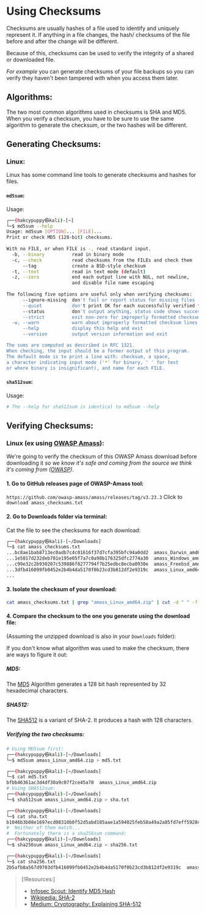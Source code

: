 
# Using Checksums
Checksums are usually hashes of a file used to identify and uniquely represent it. If anything in a file changes, the hash/ checksums of the file before and after the change will be different.

Because of this, checksums can be used to verify the integrity of a shared or downloaded file.

*For example* you can generate checksums of your file backups so you can verify they haven't been tampered with when you access them later.
## Algorithms:
The two most common algorithms used in checksums is SHA and MD5. When you verify a checksum, you have to be sure to use the same algorithm to generate the checksum, or the two hashes will be different.
## Generating Checksums:
### Linux:
Linux has some command line tools to generate checksums and hashes for files.
#### `md5sum`:
Usage:
```bash
┌──(hakcypuppy㉿kali)-[~]                                                 
└─$ md5sum --help                                                             
Usage: md5sum [OPTION]... [FILE]...                                           
Print or check MD5 (128-bit) checksums.                                       
  
With no FILE, or when FILE is -, read standard input.                         
  -b, --binary          read in binary mode                                   
  -c, --check           read checksums from the FILEs and check them          
      --tag             create a BSD-style checksum                           
  -t, --text            read in text mode (default)                           
  -z, --zero            end each output line with NUL, not newline,           
						and disable file name escaping                      
 
The following five options are useful only when verifying checksums:          
      --ignore-missing  don't fail or report status for missing files         
      --quiet           don't print OK for each successfully verified file    
      --status          don't output anything, status code shows success      
      --strict          exit non-zero for improperly formatted checksum lines 
  -w, --warn            warn about improperly formatted checksum lines          
      --help            display this help and exit                               
      --version         output version information and exit 

The sums are computed as described in RFC 1321.
When checking, the input should be a former output of this program.
The default mode is to print a line with: checksum, a space,
a character indicating input mode ('*' for binary, ' ' for text
or where binary is insignificant), and name for each FILE.
```

#### `sha512sum`:
Usage:
```bash
# The --help for sha512sum is identical to md5sum --help
```

## Verifying Checksums:
### Linux (ex using [OWASP Amass](/cybersecurity/tools/amass.md)):
We're going to verify the checksum of this OWASP Amass download before downloading it *so we know it's safe and coming from the source we think it's coming from ([OWASP](cybersecurity/resources/OWASP.md))*.

#### 1. Go to GitHub releases page of OWASP-Amass tool:
`https://github.com/owasp-amass/amass/releases/tag/v3.23.3`
Click to `download amass_checksums.txt`

#### 2. Go to Downloads folder via terminal:
Cat the file to see the checksums for each download:
```bash
┌──(hakcypuppy㉿kali)-[~/Downloads]
└─$ cat amass_checksums.txt 
...bc8ae1bab8713ec0adb7c4c01616f37d7cfa395bfc94a0dd2  amass_Darwin_amd64.zip
...1e5017d232deb701e195e05f7a7c0a98b176325dfc2774a30  amass_Windows_amd64.zip
...c99e32c2b930207c539886f8277794f7b25edbc8ecba0930e  amass_Freebsd_amd64.zip
...3dfb416099fb0452e2b4b4da5170f0b23cd3b812df2e9319c  amass_Linux_amd64.zip
...
```

#### 3. Isolate the checksum of your download:
```bash
cat amass_checksums.txt | grep "amass_Linux_amd64.zip" | cut -d " " -f 1 > checksum.txt
```

#### 4. Compare the checksum to the one you generate using the download file:
(Assuming the unzipped download is also in your `Downloads` folder):

If you don't know what algorithm was used to make the checksum, there are ways to figure it out:

##### MD5:
The [MD5](computers/concepts/cryptography/hashing.md#MD5) Algorithm generates a 128 bit hash represented by 32 hexadecimal characters.

##### SHA512:
The [SHA512](computers/concepts/cryptography/hashing.md#SHA-2) is a variant of SHA-2. It produces a hash with 128 characters.

##### Verifying the two checksums:
```bash
# Using MD5sum first:
┌──(hakcypuppy㉿kali)-[~/Downloads]
└─$ md5sum amass_Linux_amd64.zip > md5.txt

┌──(hakcypuppy㉿kali)-[~/Downloads]
└─$ cat md5.txt 
bfbb46361ac3d4df30a9c07f2ce45a70  amass_Linux_amd64.zip
# Using SHA512sum:
┌──(hakcypuppy㉿kali)-[~/Downloads]
└─$ sha512sum amass_Linux_amd64.zip > sha.txt

┌──(hakcypuppy㉿kali)-[~/Downloads]
└─$ cat sha.txt
b1046b3b08e1697ecd08310b0f52d5abd185aae1a594025feb58a49a2a85fd7eff5928cc928ca6ebc7ba3c3c44ad9f02afa51587ea3a3a1f86bcb3820c618d94  amass_Linux_amd64.zip
#  Neither of them match...
#  Fortunately there is a sha256sum command:
┌──(hakcypuppy㉿kali)-[~/Downloads]
└─$ sha256sum amass_Linux_amd64.zip > sha256.txt

┌──(hakcypuppy㉿kali)-[~/Downloads]
└─$ cat sha256.txt           
2b5afb8a567d9703dfb416099fb0452e2b4b4da5170f0b23cd3b812df2e9319c  amass_Linux_amd64.zip
```
 

> [!Resources:]
> - [Infosec Scout: Identify MD5 Hash](https://infosecscout.com/identify-md5-hash/)
> - [Wikipedia: SHA-2](https://en.wikipedia.org/wiki/SHA-2)
> - [Medium: Cryptography: Explaining SHA-512](https://medium.com/@zaid960928/cryptography-explaining-sha-512-ad896365a0c1)

